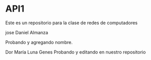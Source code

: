 # API1
Este es un repositorio para la clase de redes de computadores

jose Daniel Almanza 

Probando y agregando nombre.

Dor María Luna Genes
Probando y editando en nuestro repositorio

